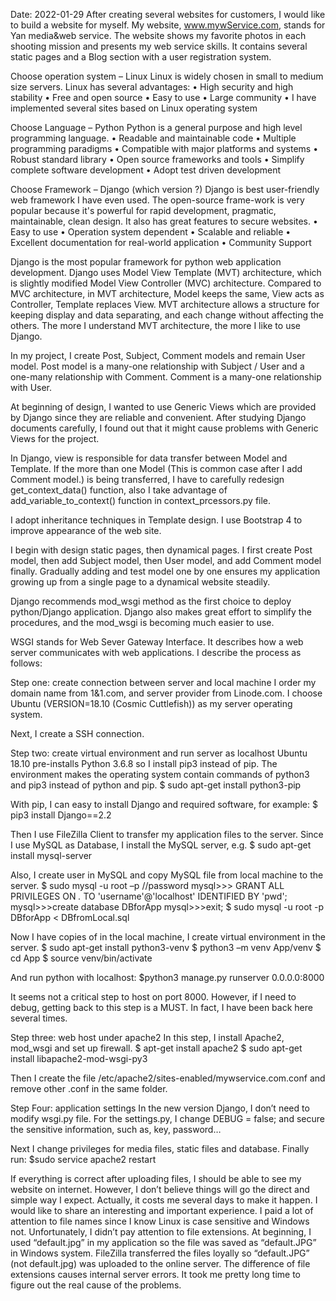 Date: 2022-01-29
After creating several websites for customers, I would like to build a website for myself.
My website, www.mywService.com, stands for Yan media&web service. The website shows my favorite photos in each shooting mission and presents my web service skills. It contains several static pages and a Blog section with a user registration system.

Choose operation system – Linux
Linux is widely chosen in small to medium size servers. Linux has several advantages:
• High security and high stability
• Free and open source
• Easy to use
• Large community
• I have implemented several sites based on Linux operating system

Choose Language – Python
Python is a general purpose and high level programming language.
• Readable and maintainable code
• Multiple programming paradigms
• Compatible with major platforms and systems
• Robust standard library
• Open source frameworks and tools
• Simplify complete software development
• Adopt test driven development

Choose Framework – Django (which version ?)
Django is best user-friendly web framework I have even used. The open-source frame-work is very popular because it's powerful for rapid development, pragmatic, maintainable, clean design. It also has great features to secure websites.
• Easy to use
• Operation system dependent
• Scalable and reliable
• Excellent documentation for real-world application
• Community Support

Django is the most popular framework for python web application development. Django uses Model View Template (MVT) architecture, which is slightly modified Model View Controller (MVC) architecture. Compared to MVC architecture, in MVT architecture, Model keeps the same, View acts as Controller, Template replaces View. MVT architecture allows a structure for keeping display and data separating, and each change without affecting the others. The more I understand MVT architecture, the more I like to use Django.

In my project, I create Post, Subject, Comment models and remain User model. Post model is a many-one relationship with Subject / User and a one-many relationship with Comment. Comment is a many-one relationship with User.

At beginning of design, I wanted to use Generic Views which are provided by Django since they are reliable and convenient. After studying Django documents carefully, I found out that it might cause problems with Generic Views for the project.

In Django, view is responsible for data transfer between Model and Template. If the more than one Model (This is common case after I add Comment model.) is being transferred, I have to carefully redesign get_context_data() function, also I take advantage of add_variable_to_context() function in context_prcessors.py file.

I adopt inheritance techniques in Template design. I use Bootstrap 4 to improve appearance of the web site.

I begin with design static pages, then dynamical pages. I first create Post model, then add Subject model, then User model, and add Comment model finally. Gradually adding and test model one by one ensures my application growing up from a single page to a dynamical website steadily.

Django recommends mod_wsgi method as the first choice to deploy python/Django application. Django also makes great effort to simplify the procedures, and the mod_wsgi is becoming much easier to use.

WSGI stands for Web Sever Gateway Interface. It describes how a web server communicates with web applications. I describe the process as follows:

Step one: create connection between server and local machine
I order my domain name from 1&1.com, and server provider from Linode.com. I choose Ubuntu (VERSION=18.10 (Cosmic Cuttlefish)) as my server operating system.

Next, I create a SSH connection.

Step two: create virtual environment and run server as localhost
Ubuntu 18.10 pre-installs Python 3.6.8 so I install pip3 instead of pip. The environment makes the operating system contain commands of python3 and pip3 instead of python and pip.
$ sudo apt-get install python3-pip

With pip, I can easy to install Django and required software, for example:
$ pip3 install Django==2.2

Then I use FileZilla Client to transfer my application files to the server. Since I use MySQL as Database, I install the MySQL server, e.g.
$ sudo apt-get install mysql-server

Also, I create user in MySQL and copy MySQL file from local machine to the server.
$ sudo mysql -u root –p //password
mysql>>> GRANT ALL PRIVILEGES ON *.* TO 'username'@'localhost' IDENTIFIED BY 'pwd';
mysql>>>create database DBforApp
mysql>>>exit;
$ sudo mysql -u root -p DBforApp < DBfromLocal.sql

Now I have copies of in the local machine, I create virtual environment in the server.
$ sudo apt-get install python3-venv
$ python3 –m venv App/venv
$ cd App
$ source venv/bin/activate

And run python with localhost:
$python3 manage.py runserver 0.0.0.0:8000

It seems not a critical step to host on port 8000. However, if I need to debug, getting back to this step is a MUST. In fact, I have been back here several times.

Step three: web host under apache2
In this step, I install Apache2, mod_wsgi and set up firewall.
$ apt-get install apache2
$ sudo apt-get install libapache2-mod-wsgi-py3

Then I create the file /etc/apache2/sites-enabled/mywservice.com.conf and remove other .conf in the same folder.

Step Four: application settings
In the new version Django, I don’t need to modify wsgi.py file.
For the settings.py, I change DEBUG = false; and secure the sensitive information, such as, key, password…

Next I change privileges for media files, static files and database.
Finally run:
$sudo service apache2 restart

If everything is correct after uploading files, I should be able to see my website on internet. However, I don’t believe things will go the direct and simple way I expect. Actually, it costs me several days to make it happen. I would like to share an interesting and important experience. I paid a lot of attention to file names since I know Linux is case sensitive and Windows not. Unfortunately, I didn’t pay attention to file extensions. At beginning, I used “default.jpg” in my application so the file was saved as “default.JPG” in Windows system. FileZilla transferred the files loyally so “default.JPG” (not default.jpg) was uploaded to the online server. The difference of file extensions causes internal server errors. It took me pretty long time to figure out the real cause of the problems.

